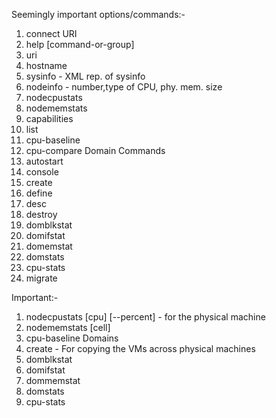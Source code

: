 Seemingly important options/commands:-

1. connect URI
2. help [command-or-group]
3. uri
4. hostname
5. sysinfo - XML rep. of sysinfo
6. nodeinfo - number,type of CPU, phy. mem. size 
7. nodecpustats
8. nodememstats
9. capabilities
10. list
11. cpu-baseline
12. cpu-compare
Domain Commands
13. autostart
14. console
15. create 
16. define
17. desc
18. destroy
19. domblkstat
20. domifstat
21. domemstat
22. domstats
23. cpu-stats
24. migrate




Important:-
1. nodecpustats [cpu] [--percent] - for the physical machine
2. nodememstats [cell]
3. cpu-baseline
Domains
4. create - For copying the VMs across physical machines
5. domblkstat
6. domifstat
7. dommemstat
8. domstats
9. cpu-stats
